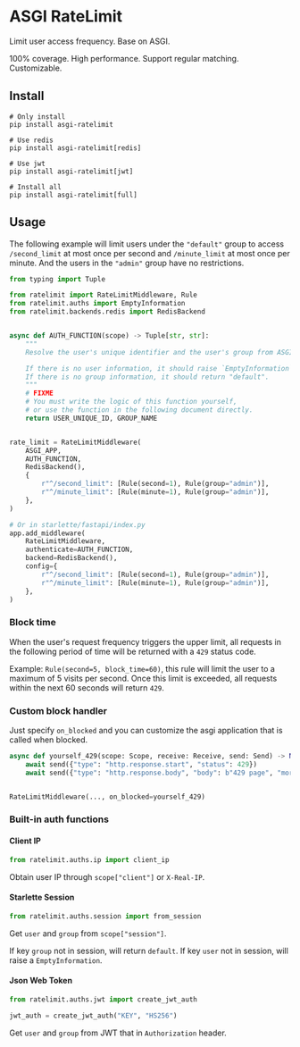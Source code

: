 # ASGI RateLimit

Limit user access frequency. Base on ASGI.

100% coverage. High performance. Support regular matching. Customizable.

## Install

```
# Only install
pip install asgi-ratelimit

# Use redis
pip install asgi-ratelimit[redis]

# Use jwt
pip install asgi-ratelimit[jwt]

# Install all
pip install asgi-ratelimit[full]
```

## Usage

The following example will limit users under the `"default"` group to access `/second_limit` at most once per second and `/minute_limit` at most once per minute. And the users in the `"admin"` group have no restrictions.

```python
from typing import Tuple

from ratelimit import RateLimitMiddleware, Rule
from ratelimit.auths import EmptyInformation
from ratelimit.backends.redis import RedisBackend


async def AUTH_FUNCTION(scope) -> Tuple[str, str]:
    """
    Resolve the user's unique identifier and the user's group from ASGI SCOPE.

    If there is no user information, it should raise `EmptyInformation`.
    If there is no group information, it should return "default".
    """
    # FIXME
    # You must write the logic of this function yourself, 
    # or use the function in the following document directly.
    return USER_UNIQUE_ID, GROUP_NAME


rate_limit = RateLimitMiddleware(
    ASGI_APP,
    AUTH_FUNCTION,
    RedisBackend(),
    {
        r"^/second_limit": [Rule(second=1), Rule(group="admin")],
        r"^/minute_limit": [Rule(minute=1), Rule(group="admin")],
    },
)

# Or in starlette/fastapi/index.py
app.add_middleware(
    RateLimitMiddleware,
    authenticate=AUTH_FUNCTION,
    backend=RedisBackend(),
    config={
        r"^/second_limit": [Rule(second=1), Rule(group="admin")],
        r"^/minute_limit": [Rule(minute=1), Rule(group="admin")],
    },
)
```

### Block time

When the user's request frequency triggers the upper limit, all requests in the following period of time will be returned with a `429` status code.

Example: `Rule(second=5, block_time=60)`, this rule will limit the user to a maximum of 5 visits per second. Once this limit is exceeded, all requests within the next 60 seconds will return `429`.

### Custom block handler

Just specify `on_blocked` and you can customize the asgi application that is called when blocked.

```python
async def yourself_429(scope: Scope, receive: Receive, send: Send) -> None:
    await send({"type": "http.response.start", "status": 429})
    await send({"type": "http.response.body", "body": b"429 page", "more_body": False})


RateLimitMiddleware(..., on_blocked=yourself_429)
```

### Built-in auth functions

#### Client IP

```python
from ratelimit.auths.ip import client_ip
```

Obtain user IP through `scope["client"]` or `X-Real-IP`.

#### Starlette Session

```python
from ratelimit.auths.session import from_session
```

Get `user` and `group` from `scope["session"]`.

If key `group` not in session, will return `default`. If key `user` not in session, will raise a `EmptyInformation`.

#### Json Web Token

```python
from ratelimit.auths.jwt import create_jwt_auth

jwt_auth = create_jwt_auth("KEY", "HS256")
```

Get `user` and `group` from JWT that in `Authorization` header.
